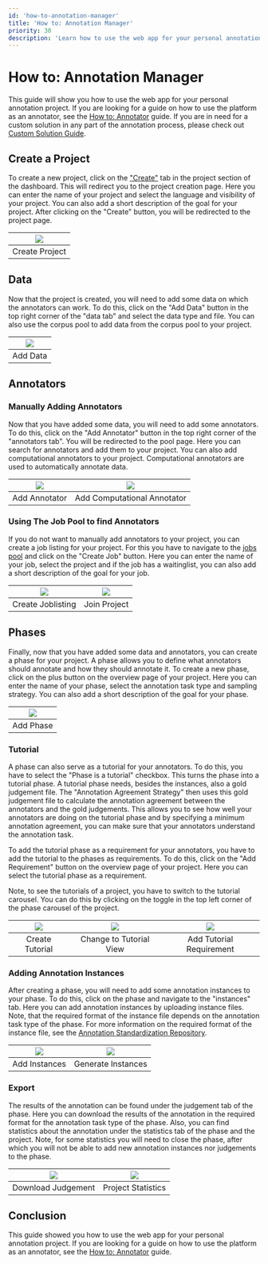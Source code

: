 ```yaml
---
id: 'how-to-annotation-manager'
title: 'How to: Annotation Manager'
priority: 30
description: 'Learn how to use the web app for your personal annotation project.'
---
```


# How to: Annotation Manager

This guide will show you how to use the web app for your personal annotation project. If you are looking for a guide on how to use the platform as an annotator, see the [How to: Annotator](/guide/how-to-annotator) guide. If you are in need for a custom solution in any part of the annotation process, please check out [Custom Solution Guide](/guide/custom-solution).

## Create a Project

To create a new project, click on the ["Create"](/phi/create) tab in the project section of the dashboard. This will redirect you to the project creation page. Here you can enter the name of your project and select the language and visibility of your project. You can also add a short description of the goal for your project. After clicking on the "Create" button, you will be redirected to the project page.  

| ![](/gif/guide/project-create.gif) |
| :--------------------------------: |
|           Create Project           |

## Data

Now that the project is created, you will need to add some data on which the annotators can work. To do this, click on the "Add Data" button in the top right corner of the "data tab" and select the data type and file. You can also use the corpus pool to add data from the corpus pool to your project.

| ![](/gif/guide/add-data.gif) |
| :--------------------------: |
|           Add Data           |

## Annotators

### Manually Adding Annotators
Now that you have added some data, you will need to add some annotators. To do this, click on the "Add Annotator" button in the top right corner of the "annotators tab". You will be redirected to the pool page. Here you can search for annotators and add them to your project. You can also add computational annotators to your project. Computational annotators are used to automatically annotate data.


| ![](/gif/guide/add-annotator.gif) | ![](/gif/guide/com-add.gif) |
| :-------------------------------: | :-------------------------: |
|           Add Annotator           | Add Computational Annotator |


### Using The Job Pool to find Annotators

If you do not want to manually add annotators to your project, you can create a job listing for your project. For this you have to navigate to the [jobs pool](/pool/joblisting) and click on the "Create Job" button. Here you can enter the name of your job, select the project and if the job has a waitinglist, you can also add a short description of the goal for your job.

| ![](/gif/guide/joblisting-create.gif) | ![](/gif/guide/project-join.gif) |
| :-----------------------------------: | :------------------------------: |
|           Create Joblisting           |           Join Project           |

## Phases

Finally, now that you have added some data and annotators, you can create a phase for your project. A phase allows you to define what annotators should annotate and how they should annotate it. To create a new phase, click on the plus button on the overview page of your project. Here you can enter the name of your phase, select the annotation task type and sampling strategy. You can also add a short description of the goal for your phase.

| ![](/gif/guide/add-phase.gif) |
| :---------------------------: |
|           Add Phase           |

### Tutorial

A phase can also serve as a tutorial for your annotators. To do this, you have to select the "Phase is a tutorial" checkbox. This turns the phase into a tutorial phase. A tutorial phase needs, besides the instances, also a gold judgement file. The "Annotation Agreement Strategy" then uses this gold judgement file to calculate the annotation agreement between the annotators and the gold judgements. This allows you to see how well your annotators are doing on the tutorial phase and by specifying a minimum annotation agreement, you can make sure that your annotators understand the annotation task.

To add the tutorial phase as a requirement for your annotators, you have to add the tutorial to the phases as requirements. To do this, click on the "Add Requirement" button on the overview page of your project. Here you can select the tutorial phase as a requirement.

Note, to see the tutorials of a project, you have to switch to the tutorial carousel. You can do this by clicking on the toggle in the top left corner of the phase carousel of the project.

| ![](/gif/guide/tutorial-creation.gif) | ![](/gif/guide/viewing-tutorials.gif) | ![](/gif/guide/adding-tutorial-req.gif) |
| :-----------------------------------: | :-----------------------------------: | :-------------------------------------: |
|            Create Tutorial            |        Change to Tutorial View        |        Add Tutorial Requirement         |

### Adding Annotation Instances

After creating a phase, you will need to add some annotation instances to your phase. To do this, click on the phase and navigate to the "instances" tab. Here you can add annotation instances by uploading instance files. Note, that the required format of the instance file depends on the annotation task type of the phase. For more information on the required format of the instance file, see the [Annotation Standardization Repository](https://github.com/ChangeIsKey/annotation_standardization).

| ![](/gif/guide/add-instance.gif) | ![](/gif/guide/com-instances.gif) |
| :------------------------------: | :-------------------------------: |
|          Add Instances           |        Generate Instances         |

### Export

The results of the annotation can be found under the judgement tab of the phase. Here you can download the results of the annotation in the required format for the annotation task type of the phase. Also, you can find statistics about the annotation under the statistics tab of the phase and the project.
Note, for some statistics you will need to close the phase, after which you will not be able to add new annotation instances nor judgements to the phase.

| ![](/gif/guide/download-judgement.gif) | ![](/gif/guide/project-statistics.gif) |
| :------------------------------------: | :------------------------------------: |
|           Download Judgement           |           Project Statistics           |

## Conclusion

This guide showed you how to use the web app for your personal annotation project. If you are looking for a guide on how to use the platform as an annotator, see the [How to: Annotator](/guide/how-to-annotator) guide.
